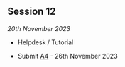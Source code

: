 ## Session 12

*20th November 2023*

* Helpdesk / Tutorial

 * Submit [A4](/41934/Assingnments/A4) - 26th November 2023  
